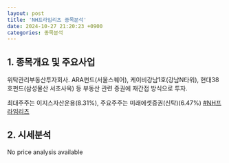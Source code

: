 ```yaml
---
layout: post
title: 'NH프라임리츠 종목분석'
date: 2024-10-27 21:20:23 +0900
categories: 종목분석
---
```


## 1. 종목개요 및 주요사업

위탁관리부동산투자회사. ARA펀드(서울스퀘어), 케이비강남1호(강남N타워), 현대38호펀드(삼성물산 서초사옥) 등 부동산 관련 증권에 재간접 방식으로 투자. 

최대주주는 이지스자산운용(8.31%), 주요주주는 미래에셋증권(신탁)(6.47%)
[#NH프라임리츠](#)

## 2. 시세분석

No price analysis available
